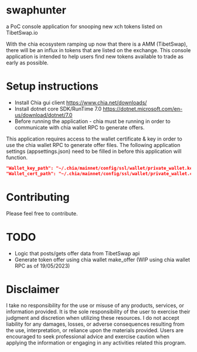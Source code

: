 # swaphunter
a PoC console application for snooping new xch tokens listed on TibetSwap.io

With the chia ecosystem ramping up now that there is a AMM (TibetSwap), there will be an influx in tokens that are listed on the exchange. This console application is intended to help users find new tokens available to trade as early as possible. 

# Setup instructions
- Install Chia gui client https://www.chia.net/downloads/
- Install dotnet core SDK/RunTime 7.0 https://dotnet.microsoft.com/en-us/download/dotnet/7.0
- Before running the application - chia must be running in order to communicate with chia wallet RPC to generate offers.

This application requires access to the wallet certificate & key in order to use the chia wallet RPC to generate offer files. The following application settings (appsettings.json) need to be filled in before this application will function.

```json
"Wallet_key_path": "~/.chia/mainnet/config/ssl/wallet/private_wallet.key OR c:\\Users\<YOURNAME>\\chia\\mainnet\config\ssl\wallet\private_wallet.key",
"Wallet_cert_path": "~/.chia/mainnet/config/ssl/wallet/private_wallet.crt  OR c:\\Users\<YOURNAME>\\chia\\mainnet\config\ssl\wallet\private_wallet.crt"
 ```

# Contributing
Please feel free to contribute.

# TODO #
- Logic that posts/gets offer data from TibetSwap api
- Generate token offer using chia wallet make_offer (WIP using chia wallet RPC as of 19/05/2023)

# Disclaimer
I take no responsibility for the use or misuse of any products, services, or information provided. It is the sole responsibility of the user to exercise their judgment and discretion when utilizing these resources. I do not accept liability for any damages, losses, or adverse consequences resulting from the use, interpretation, or reliance upon the materials provided. Users are encouraged to seek professional advice and exercise caution when applying the information or engaging in any activities related this program.

